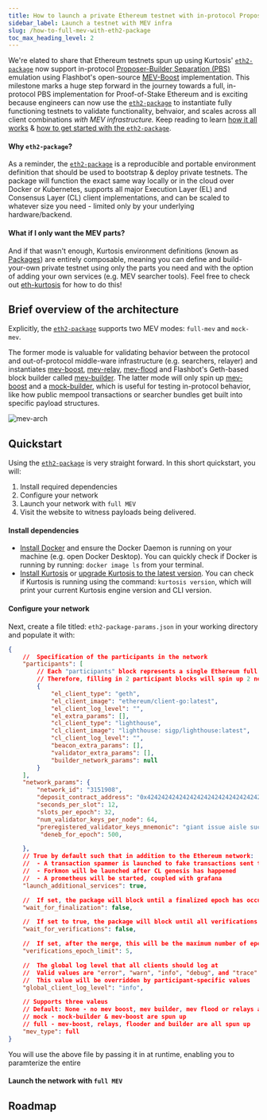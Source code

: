 ```yaml
---
title: How to launch a private Ethereum testnet with in-protocol Proposer Builder Seperation (PBS) emulation
sidebar_label: Launch a testnet with MEV infra
slug: /how-to-full-mev-with-eth2-package
toc_max_heading_level: 2
---
```


We're elated to share that Ethereum testnets spun up using Kurtosis' [`eth2-package`](https://github.com/kurtosis-tech/eth2-package) now support in-protocol [Proposer-Builder Separation (PBS)](https://ethereum.org/en/roadmap/pbs/) emulation using Flashbot's open-source [MEV-Boost](https://boost.flashbots.net) implementation. This milestone marks a huge step forward in the journey towards a full, in-protocol PBS implementation for Proof-of-Stake Ethereum and is exciting because engineers can now use the [`eth2-package`](https://github.com/kurtosis-tech/eth2-package) to instantiate fully functioning testnets to validate functionality, behvaior, and scales across all client combinations *with MEV infrastructure.* Keep reading to learn [how it all works](#architecture--details) & [how to get started with the `eth2-package`](#quickstart).

#### Why `eth2-package`?
As a reminder, the [`eth2-package`](https://github.com/kurtosis-tech/eth2-package) is a reproducible and portable environment definition that should be used to bootstrap & deploy private testnets. The package will function the exact same way locally or in the cloud over Docker or Kubernetes, supports all major Execution Layer (EL) and Consensus Layer (CL) client implementations, and can be scaled to whatever size you need - limited only by your underlying hardware/backend.

#### What if I only want the MEV parts?
And if that wasn't enough, Kurtosis environment definitions (known as [Packages](https://docs.kurtosis.com/concepts-reference/packages/)) are entirely composable, meaning you can define and build-your-own private testnet using only the parts you need and with the option of adding your own services (e.g. MEV searcher tools). Feel free to check out [eth-kurtosis](https://github.com/kurtosis-tech/eth-kurtosis) for how to do this!

## Brief overview of the architecture
Explicitly, the [`eth2-package`](https://github.com/kurtosis-tech/eth2-package) supports two MEV modes: `full-mev` and `mock-mev`. 

The former mode is valuable for validating behavior between the protocol and out-of-protocol middle-ware infrastructure (e.g. searchers, relayer) and instantiates [mev-boost](https://github.com/flashbots/mev-boost), [mev-relay](https://github.com/flashbots/mev-boost-relay), [mev-flood](https://github.com/flashbots/mev-flood) and Flashbot's Geth-based block builder called [mev-builder](https://github.com/flashbots/builder). The latter mode will only spin up [mev-boost](https://github.com/flashbots/mev-boost) and a [mock-builder](https://github.com/marioevz/mock-builder), which is useful for testing in-protocol behavior, like how public mempool transactions or searcher bundles get built into specific payload structures.

![mev-arch](./assets/mev-infra-arch-diagram.png)

## Quickstart
Using the [`eth2-package`](https://github.com/kurtosis-tech/eth2-package) is very straight forward. In this short quickstart, you will:
1. Install required dependencies
2. Configure your network
3. Launch your network with `full MEV`
4. Visit the website to witness payloads being delivered.

#### Install dependencies
* [Install Docker](https://docs.docker.com/get-docker/) and ensure the Docker Daemon is running on your machine (e.g. open Docker Desktop). You can quickly check if Docker is running by running: `docker image ls` from your terminal.
* [Install Kurtosis](https://docs.kurtosis.com/install/#ii-install-the-cli) or [upgrade Kurtosis to the latest version](https://docs.kurtosis.com/upgrade). You can check if Kurtosis is running using the command: `kurtosis version`, which will print your current Kurtosis engine version and CLI version.

#### Configure your network
Next, create a file titled: `eth2-package-params.json` in your working directory and populate it with:
```json
{
    //  Specification of the participants in the network
    "participants": [
        // Each "participants" block represents a single Ethereum full node. 
        // Therefore, filling in 2 participant blocks will spin up 2 nodes
        {
            "el_client_type": "geth",
            "el_client_image": "ethereum/client-go:latest",
            "el_client_log_level": "",
            "el_extra_params": [],
            "cl_client_type": "lighthouse",
            "cl_client_image": "lighthouse: sigp/lighthouse:latest",
            "cl_client_log_level": "",
            "beacon_extra_params": [],
            "validator_extra_params": [],
            "builder_network_params": null
        }
    ],
    "network_params": {
        "network_id": "3151908",
        "deposit_contract_address": "0x4242424242424242424242424242424242424242",
        "seconds_per_slot": 12,
        "slots_per_epoch": 32,
        "num_validator_keys_per_node": 64,
        "preregistered_validator_keys_mnemonic": "giant issue aisle success illegal bike spike question tent bar rely arctic volcano long crawl hungry vocal artwork sniff fantasy very lucky have athlete",
         "deneb_for_epoch": 500,

    },
    // True by default such that in addition to the Ethereum network:
    //  - A transaction spammer is launched to fake transactions sent to the network
    //  - Forkmon will be launched after CL genesis has happened
    //  - A prometheus will be started, coupled with grafana
    "launch_additional_services": true,

    //  If set, the package will block until a finalized epoch has occurred.
    "wait_for_finalization": false,

    //  If set to true, the package will block until all verifications have passed
    "wait_for_verifications": false,

    //  If set, after the merge, this will be the maximum number of epochs wait for the verifications to succeed.
    "verifications_epoch_limit": 5,

    //  The global log level that all clients should log at
    //  Valid values are "error", "warn", "info", "debug", and "trace"
    //  This value will be overridden by participant-specific values
    "global_client_log_level": "info",

    // Supports three valeus
    // Default: None - no mev boost, mev builder, mev flood or relays are spun up
    // mock - mock-builder & mev-boost are spun up
    // full - mev-boost, relays, flooder and builder are all spun up
    "mev_type": full
}
```

You will use the above file by passing it in at runtime, enabling you to paramterize the entire 
#### Launch the network with `full MEV`

#### 

## Roadmap